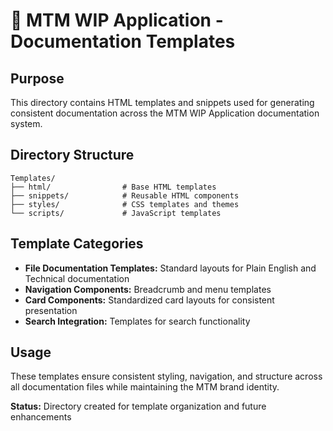 # 📄 MTM WIP Application - Documentation Templates

## Purpose
This directory contains HTML templates and snippets used for generating consistent documentation across the MTM WIP Application documentation system.

## Directory Structure
```
Templates/
├── html/                # Base HTML templates
├── snippets/            # Reusable HTML components
├── styles/              # CSS templates and themes
└── scripts/             # JavaScript templates
```

## Template Categories
- **File Documentation Templates:** Standard layouts for Plain English and Technical documentation
- **Navigation Components:** Breadcrumb and menu templates
- **Card Components:** Standardized card layouts for consistent presentation
- **Search Integration:** Templates for search functionality

## Usage
These templates ensure consistent styling, navigation, and structure across all documentation files while maintaining the MTM brand identity.

**Status:** Directory created for template organization and future enhancements